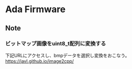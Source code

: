 # Ada Firmware


## Note

### ビットマップ画像をuint8_t配列に変換する
下記URLにアクセスし、bmpデータを選択し変換をおこなう。<br>
https://javl.github.io/image2cpp/